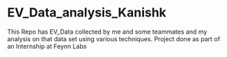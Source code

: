 # EV_Data_analysis_Kanishk
This Repo has EV_Data collected by me and some teammates and my analysis on that data set using various techniques. Project done as part of an Internship at Feynn Labs

